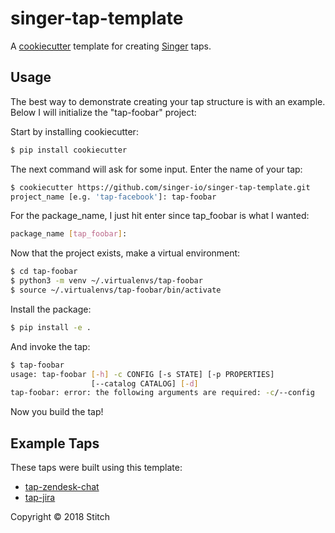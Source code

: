 # singer-tap-template

A [cookiecutter](https://github.com/audreyr/cookiecutter) template for creating
[Singer](https://github.com/singer-io) taps.

## Usage

The best way to demonstrate creating your tap structure is with an example.
Below I will initialize the "tap-foobar" project:

Start by installing cookiecutter:
```bash
$ pip install cookiecutter
```

The next command will ask for some input.  Enter the name of your tap:
```bash
$ cookiecutter https://github.com/singer-io/singer-tap-template.git
project_name [e.g. 'tap-facebook']: tap-foobar
```

For the package_name, I just hit enter since tap_foobar is what I wanted:
```bash
package_name [tap_foobar]:
```

Now that the project exists, make a virtual environment:
```bash
$ cd tap-foobar
$ python3 -m venv ~/.virtualenvs/tap-foobar
$ source ~/.virtualenvs/tap-foobar/bin/activate
```
Install the package:
```bash
$ pip install -e .
```

And invoke the tap:
```bash
$ tap-foobar
usage: tap-foobar [-h] -c CONFIG [-s STATE] [-p PROPERTIES]
                  [--catalog CATALOG] [-d]
tap-foobar: error: the following arguments are required: -c/--config
```

Now you build the tap!

## Example Taps

These taps were built using this template:

- [tap-zendesk-chat](https://github.com/singer-io/tap-zendesk-chat)
- [tap-jira](https://github.com/singer-io/tap-jira)

Copyright &copy; 2018 Stitch

